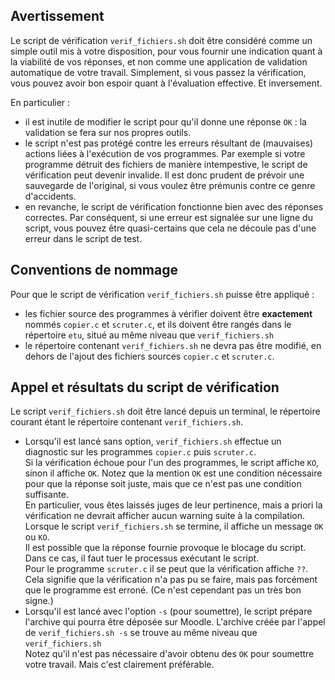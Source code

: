 Avertissement
-------------
Le script de vérification `verif_fichiers.sh` doit être considéré comme un simple outil mis
 à votre disposition, pour vous fournir une indication quant à la viabilité de vos réponses,
  et non  comme une application de validation automatique de votre travail. Simplement, 
  si vous passez la vérification, vous pouvez avoir bon espoir quant à l'évaluation 
  effective. Et inversement.

En particulier :

  - il est inutile de modifier le script pour qu'il donne une réponse `OK` : la validation
  se fera sur nos propres outils.
  - le script n'est pas protégé contre les erreurs résultant de (mauvaises) actions liées
  à l'exécution de vos programmes. Par exemple si votre programme détruit des fichiers
  de manière intempestive, le script de vérification peut devenir invalide.
  Il est donc prudent de prévoir une sauvegarde de l'original, si vous voulez être prémunis
   contre ce genre d'accidents.
  - en revanche, le script de vérification fonctionne bien avec des réponses correctes.
    Par conséquent, si une erreur est signalée sur une ligne du script, vous pouvez être
    quasi-certains que cela ne découle pas d'une erreur dans le script de test.

Conventions de nommage
----------------------

Pour que le script de vérification `verif_fichiers.sh` puisse être appliqué :

  - les fichier source des programmes à vérifier doivent être **exactement** nommés `copier.c`
    et `scruter.c`,  et ils doivent être rangés dans le répertoire `etu`, situé au 
    même niveau que `verif_fichiers.sh`
  - le répertoire contenant `verif_fichiers.sh` ne devra pas être modifié, en dehors de 
    l'ajout des fichiers sources `copier.c` et `scruter.c`.
  

Appel et résultats du script de vérification
--------------------------------------------

Le script `verif_fichiers.sh` doit être lancé depuis un terminal, le répertoire courant 
étant le répertoire contenant `verif_fichiers.sh`.

* Lorsqu'il est lancé sans option, `verif_fichiers.sh` effectue un diagnostic sur les 
programmes `copier.c` puis `scruter.c`.  
Si la vérification échoue pour l'un des programmes, le script affiche `KO`, sinon il affiche `OK`. 
Notez que la mention `OK` est une condition nécessaire pour que la réponse soit juste,
mais que ce n'est pas une condition suffisante.    
En particulier, vous êtes laissés juges de leur pertinence, mais a priori la vérification
ne devrait afficher aucun warning suite à la compilation.   
Lorsque le script `verif_fichiers.sh` se termine, il affiche un message `OK` ou `KO`.   
 Il est possible que la réponse fournie provoque le blocage du script. Dans ce cas, il faut
  tuer le processus exécutant le script.  
Pour le programme `scruter.c` il se peut que la vérification affiche `??`. Cela signifie
que la vérification n'a pas pu se faire, mais pas forcément que le programme est erroné.
(Ce n'est cependant pas un très bon signe.)
* Lorsqu'il est lancé avec l'option `-s` (pour soumettre), le script prépare l'archive qui
pourra être déposée sur Moodle. L'archive créée par l'appel de `verif_fichiers.sh -s` se 
trouve au même niveau que `verif_fichiers.sh`  
Notez qu'il n'est pas nécessaire d'avoir obtenu des `OK` pour soumettre votre travail. Mais c'est
clairement préférable.

